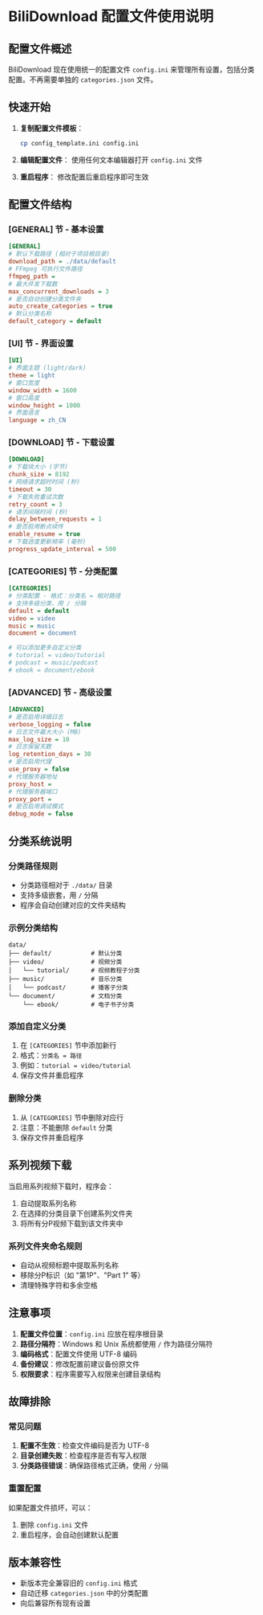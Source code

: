 # BiliDownload 配置文件使用说明

## 配置文件概述

BiliDownload 现在使用统一的配置文件 `config.ini` 来管理所有设置，包括分类配置。不再需要单独的 `categories.json` 文件。

## 快速开始

1. **复制配置文件模板**：
   ```bash
   cp config_template.ini config.ini
   ```

2. **编辑配置文件**：
   使用任何文本编辑器打开 `config.ini` 文件

3. **重启程序**：
   修改配置后重启程序即可生效

## 配置文件结构

### [GENERAL] 节 - 基本设置
```ini
[GENERAL]
# 默认下载路径 (相对于项目根目录)
download_path = ./data/default
# FFmpeg 可执行文件路径
ffmpeg_path =
# 最大并发下载数
max_concurrent_downloads = 3
# 是否自动创建分类文件夹
auto_create_categories = true
# 默认分类名称
default_category = default
```

### [UI] 节 - 界面设置
```ini
[UI]
# 界面主题 (light/dark)
theme = light
# 窗口宽度
window_width = 1600
# 窗口高度
window_height = 1000
# 界面语言
language = zh_CN
```

### [DOWNLOAD] 节 - 下载设置
```ini
[DOWNLOAD]
# 下载块大小 (字节)
chunk_size = 8192
# 网络请求超时时间 (秒)
timeout = 30
# 下载失败重试次数
retry_count = 3
# 请求间隔时间 (秒)
delay_between_requests = 1
# 是否启用断点续传
enable_resume = true
# 下载进度更新频率 (毫秒)
progress_update_interval = 500
```

### [CATEGORIES] 节 - 分类配置
```ini
[CATEGORIES]
# 分类配置 - 格式：分类名 = 相对路径
# 支持多级分类，用 / 分隔
default = default
video = video
music = music
document = document

# 可以添加更多自定义分类
# tutorial = video/tutorial
# podcast = music/podcast
# ebook = document/ebook
```

### [ADVANCED] 节 - 高级设置
```ini
[ADVANCED]
# 是否启用详细日志
verbose_logging = false
# 日志文件最大大小 (MB)
max_log_size = 10
# 日志保留天数
log_retention_days = 30
# 是否启用代理
use_proxy = false
# 代理服务器地址
proxy_host =
# 代理服务器端口
proxy_port =
# 是否启用调试模式
debug_mode = false
```

## 分类系统说明

### 分类路径规则
- 分类路径相对于 `./data/` 目录
- 支持多级嵌套，用 `/` 分隔
- 程序会自动创建对应的文件夹结构

### 示例分类结构
```
data/
├── default/           # 默认分类
├── video/             # 视频分类
│   └── tutorial/      # 视频教程子分类
├── music/             # 音乐分类
│   └── podcast/       # 播客子分类
└── document/          # 文档分类
    └── ebook/         # 电子书子分类
```

### 添加自定义分类
1. 在 `[CATEGORIES]` 节中添加新行
2. 格式：`分类名 = 路径`
3. 例如：`tutorial = video/tutorial`
4. 保存文件并重启程序

### 删除分类
1. 从 `[CATEGORIES]` 节中删除对应行
2. 注意：不能删除 `default` 分类
3. 保存文件并重启程序

## 系列视频下载

当启用系列视频下载时，程序会：
1. 自动提取系列名称
2. 在选择的分类目录下创建系列文件夹
3. 将所有分P视频下载到该文件夹中

### 系列文件夹命名规则
- 自动从视频标题中提取系列名称
- 移除分P标识（如 "第1P"、"Part 1" 等）
- 清理特殊字符和多余空格

## 注意事项

1. **配置文件位置**：`config.ini` 应放在程序根目录
2. **路径分隔符**：Windows 和 Unix 系统都使用 `/` 作为路径分隔符
3. **编码格式**：配置文件使用 UTF-8 编码
4. **备份建议**：修改配置前建议备份原文件
5. **权限要求**：程序需要写入权限来创建目录结构

## 故障排除

### 常见问题
1. **配置不生效**：检查文件编码是否为 UTF-8
2. **目录创建失败**：检查程序是否有写入权限
3. **分类路径错误**：确保路径格式正确，使用 `/` 分隔

### 重置配置
如果配置文件损坏，可以：
1. 删除 `config.ini` 文件
2. 重启程序，会自动创建默认配置

## 版本兼容性

- 新版本完全兼容旧的 `config.ini` 格式
- 自动迁移 `categories.json` 中的分类配置
- 向后兼容所有现有设置
